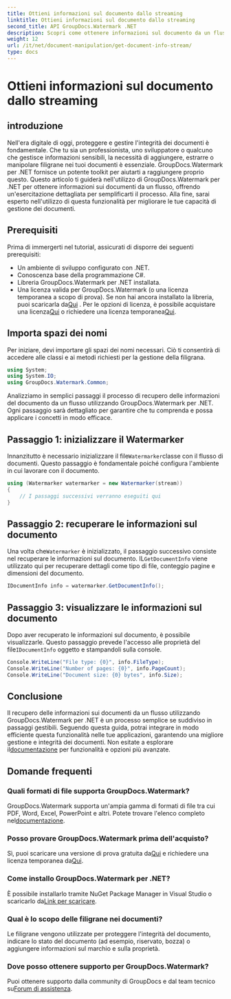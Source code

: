 ```yaml
---
title: Ottieni informazioni sul documento dallo streaming
linktitle: Ottieni informazioni sul documento dallo streaming
second_title: API GroupDocs.Watermark .NET
description: Scopri come ottenere informazioni sul documento da un flusso utilizzando GroupDocs.Watermark per .NET con questa guida passo passo. Le tue funzionalità di gestione dei documenti senza sforzo.
weight: 12
url: /it/net/document-manipulation/get-document-info-stream/
type: docs
---
```

# Ottieni informazioni sul documento dallo streaming

## introduzione
Nell'era digitale di oggi, proteggere e gestire l'integrità dei documenti è fondamentale. Che tu sia un professionista, uno sviluppatore o qualcuno che gestisce informazioni sensibili, la necessità di aggiungere, estrarre o manipolare filigrane nei tuoi documenti è essenziale. GroupDocs.Watermark per .NET fornisce un potente toolkit per aiutarti a raggiungere proprio questo. Questo articolo ti guiderà nell'utilizzo di GroupDocs.Watermark per .NET per ottenere informazioni sui documenti da un flusso, offrendo un'esercitazione dettagliata per semplificarti il processo. Alla fine, sarai esperto nell'utilizzo di questa funzionalità per migliorare le tue capacità di gestione dei documenti.
## Prerequisiti
Prima di immergerti nel tutorial, assicurati di disporre dei seguenti prerequisiti:
- Un ambiente di sviluppo configurato con .NET.
- Conoscenza base della programmazione C#.
- Libreria GroupDocs.Watermark per .NET installata.
- Una licenza valida per GroupDocs.Watermark (o una licenza temporanea a scopo di prova).
 Se non hai ancora installato la libreria, puoi scaricarla da[Qui](https://releases.groupdocs.com/Watermark/net/) . Per le opzioni di licenza, è possibile acquistare una licenza[Qui](https://purchase.groupdocs.com/buy) o richiedere una licenza temporanea[Qui](https://purchase.groupdocs.com/temporary-license/).
## Importa spazi dei nomi
Per iniziare, devi importare gli spazi dei nomi necessari. Ciò ti consentirà di accedere alle classi e ai metodi richiesti per la gestione della filigrana.
```csharp
using System;
using System.IO;
using GroupDocs.Watermark.Common;
```
Analizziamo in semplici passaggi il processo di recupero delle informazioni del documento da un flusso utilizzando GroupDocs.Watermark per .NET. Ogni passaggio sarà dettagliato per garantire che tu comprenda e possa applicare i concetti in modo efficace.
## Passaggio 1: inizializzare il Watermarker
 Innanzitutto è necessario inizializzare il file`Watermarker`classe con il flusso di documenti. Questo passaggio è fondamentale poiché configura l'ambiente in cui lavorare con il documento.
```csharp
using (Watermarker watermarker = new Watermarker(stream))
{
    // I passaggi successivi verranno eseguiti qui
}
```
## Passaggio 2: recuperare le informazioni sul documento
 Una volta che`Watermarker` è inizializzato, il passaggio successivo consiste nel recuperare le informazioni sul documento. IL`GetDocumentInfo` viene utilizzato qui per recuperare dettagli come tipo di file, conteggio pagine e dimensioni del documento.
```csharp
IDocumentInfo info = watermarker.GetDocumentInfo();
```
## Passaggio 3: visualizzare le informazioni sul documento
 Dopo aver recuperato le informazioni sul documento, è possibile visualizzarle. Questo passaggio prevede l'accesso alle proprietà del file`IDocumentInfo` oggetto e stampandoli sulla console.
```csharp
Console.WriteLine("File type: {0}", info.FileType);
Console.WriteLine("Number of pages: {0}", info.PageCount);
Console.WriteLine("Document size: {0} bytes", info.Size);
```

## Conclusione
 Il recupero delle informazioni sui documenti da un flusso utilizzando GroupDocs.Watermark per .NET è un processo semplice se suddiviso in passaggi gestibili. Seguendo questa guida, potrai integrare in modo efficiente questa funzionalità nelle tue applicazioni, garantendo una migliore gestione e integrità dei documenti. Non esitate a esplorare il[documentazione](https://tutorials.groupdocs.com/Watermark/net/) per funzionalità e opzioni più avanzate.
## Domande frequenti
### Quali formati di file supporta GroupDocs.Watermark?
 GroupDocs.Watermark supporta un'ampia gamma di formati di file tra cui PDF, Word, Excel, PowerPoint e altri. Potete trovare l'elenco completo nel[documentazione](https://tutorials.groupdocs.com/Watermark/net/).
### Posso provare GroupDocs.Watermark prima dell'acquisto?
 Sì, puoi scaricare una versione di prova gratuita da[Qui](https://releases.groupdocs.com/) e richiedere una licenza temporanea da[Qui](https://purchase.groupdocs.com/temporary-license/).
### Come installo GroupDocs.Watermark per .NET?
 È possibile installarlo tramite NuGet Package Manager in Visual Studio o scaricarlo da[Link per scaricare](https://releases.groupdocs.com/Watermark/net/).
### Qual è lo scopo delle filigrane nei documenti?
Le filigrane vengono utilizzate per proteggere l'integrità del documento, indicare lo stato del documento (ad esempio, riservato, bozza) o aggiungere informazioni sul marchio e sulla proprietà.
### Dove posso ottenere supporto per GroupDocs.Watermark?
 Puoi ottenere supporto dalla community di GroupDocs e dal team tecnico su[Forum di assistenza](https://forum.groupdocs.com/c/watermark/19).